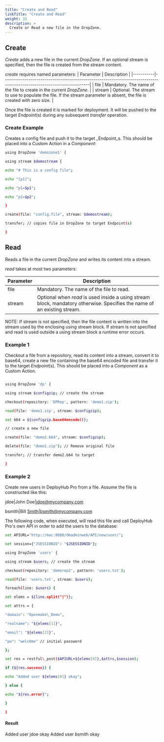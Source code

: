 ```yaml
---
title: "Create and Read"
linkTitle: "Create and Read"
weight: 32
description: >
  Create or Read a new file in the DropZone. 
---
```


## Create

_Create_ adds a new file in the current _DropZone_. If an optional stream is specified, then the file is created from the stream content.

_create_ requires named parameters:
| Parameter | Description                                                                                                              |
|-----------|--------------------------------------------------------------------------------------------------------------------------|
| file      | Mandatory. The name of the file to create in the current _DropZone_.                                                     |
| stream    | Optional. The stream to use to populate the file. If the stream parameter is absent, the file is created with zero size. |

Once the file is created it is marked for deployment. It will be pushed to the target _Endpoint_(s) during any subsequent _transfer_ operation.

### Create Example

Creates a config file and push it to the target _Endpoint_s. This should be placed into a Custom Action in a _Component_:

```bash
using DropZone 'demozone1' {

using stream $demostream {

echo "# This is a config file";

echo "[p1]";

echo "p1=$p1";

echo "p2=$p2";

}

create(file: "config.file", stream: $demostream);

transfer; // copies file in DropZone to target Endpoint(s)

}
```

## Read

Reads a file in the current _DropZone_ and writes its content into a stream.

_read_ takes at most two parameters:

| Parameter | Description                                                                                                              |
|-----------|--------------------------------------------------------------------------------------------------------------------------|
| file      | Mandatory. The name of the file to read.                                                                                 |
| stream    | Optional when _read_ is used inside a using stream block, mandatory otherwise. Specifies the name of an existing stream. |

NOTE: If stream is not specified, then the file content is written into the stream used by the enclosing using stream block. If stream is not specified and read is used outside a using stream block a runtime error occurs.

### Example 1

Checkout a file from a repository, read its content into a stream, convert it to base64, create a new file containing the base64 encoded file and transfer it to the target _Endpoint_(s). This should be placed into a _Component_ as a Custom Action.

```bash

using DropZone 'dp' {

using stream $configzip; // create the stream

checkout(repository: 'DPRep', pattern: 'demo1.zip');

read(file: 'demo1.zip', stream: $configzip);

set b64 = ${configzip.base64encode()};

// create a new file

create(file: "demo2.b64", stream: $configzip);

delete(file: "demo1.zip"); // Remove original file

transfer; // transfer demo2.b64 to target

}
```

### Example 2

Create new users in DeployHub Pro from a file. Assume the file is constructed like this:

jdoe|John Doe|<jdoe@mycompany.com>

bsmith|Bill [Smith|bsmith@mycompany.com](mailto:Smith%7Cbsmith@mycompany.com)

The following code, when executed, will read this file and call DeployHub Pro's own API in order to add the users to the database:

```bash
set APIURL="http://mac:8080/dmadminweb/API/new/user/";

set session={"JSESSIONID": "$JSESSIONID"};

using DropZone 'users' {

using stream $users; // create the stream

checkout(repository: 'demorep2', pattern: 'users.txt');

read(file: 'users.txt', stream: $users);

foreach(line: $users) {

set elems = ${line.split("|")};

set attrs = {

"domain": "Openmake\_Demo",

"realname": "${elems[1]}",

"email": "${elems[2]}",

"pw": "welc0me" // initial password

};

set res = restful\_post($APIURL+${elems[0]},$attrs,$session);

if (${res.success}) {

echo "Added user ${elems[0]} okay";

} else {

echo "${res.error}";

}

}
```

#### Result

Added user jdoe okay
Added user bsmith okay
